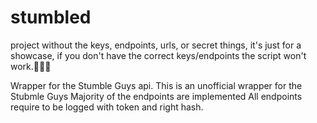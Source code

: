 # stumbled
project without the keys, endpoints, urls, or secret things, it's just for a showcase, if you don't have the correct keys/endpoints the script won't work.📌📌📌 

Wrapper for the Stumble Guys api.
This is an unofficial wrapper for the Stubmle Guys
Majority of the endpoints are implemented
All endpoints require to be logged with token and right hash.
